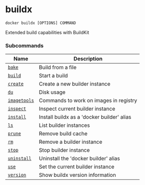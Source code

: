 # buildx

```
docker buildx [OPTIONS] COMMAND
```

<!---MARKER_GEN_START-->
Extended build capabilities with BuildKit

### Subcommands

| Name | Description |
| --- | --- |
| [`bake`](buildx_bake.md) | Build from a file |
| [`build`](buildx_build.md) | Start a build |
| [`create`](buildx_create.md) | Create a new builder instance |
| [`du`](buildx_du.md) | Disk usage |
| [`imagetools`](buildx_imagetools.md) | Commands to work on images in registry |
| [`inspect`](buildx_inspect.md) | Inspect current builder instance |
| [`install`](buildx_install.md) | Install buildx as a 'docker builder' alias |
| [`ls`](buildx_ls.md) | List builder instances |
| [`prune`](buildx_prune.md) | Remove build cache |
| [`rm`](buildx_rm.md) | Remove a builder instance |
| [`stop`](buildx_stop.md) | Stop builder instance |
| [`uninstall`](buildx_uninstall.md) | Uninstall the 'docker builder' alias |
| [`use`](buildx_use.md) | Set the current builder instance |
| [`version`](buildx_version.md) | Show buildx version information |



<!---MARKER_GEN_END-->
